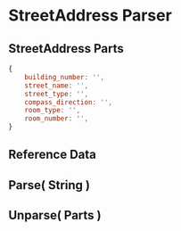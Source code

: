 
# StreetAddress Parser


## StreetAddress Parts

```javascript
{
	building_number: '',
	street_name: '',
	street_type: '',
	compass_direction: '',
	room_type: '',
	room_number: '',
}
```


## Reference Data


## Parse( String )


## Unparse( Parts )

